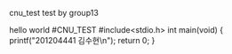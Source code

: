 ﻿cnu_test
test by group13

hello world
#CNU_TEST
#include<stdio.h>
int main(void)
{
	printf("201204441 김수현\n");
	return 0;
}


